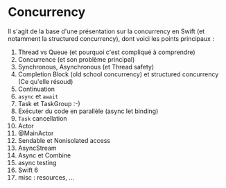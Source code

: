 # Concurrency

Il s'agit de la base d'une présentation sur la concurrency en Swift (et notamment la structured concurrency), dont voici les points principaux :

1. Thread vs Queue (et pourquoi c'est compliqué à comprendre)
1. Concurrence (et son problème principal)
1. Synchronous, Asynchronous (et Thread safety)
1. Completion Block (old school concurrency) et structured concurrency (Ce qu'elle résoud)
1. Continuation
1. `async` et `await`
1. Task et TaskGroup :-)
1. Exécuter du code en parallèle (async let binding)
1. `Task` cancellation
1. Actor
1. @MainActor
1. Sendable et Nonisolated access
1. AsyncStream
1. Async et Combine
1. async testing
1. Swift 6
1. misc : resources, ...
